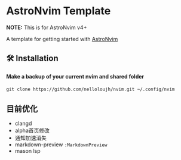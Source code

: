 # AstroNvim Template

**NOTE:** This is for AstroNvim v4+

A template for getting started with [AstroNvim](https://github.com/AstroNvim/AstroNvim)

## 🛠️ Installation

#### Make a backup of your current nvim and shared folder

```shell
git clone https://github.com/nelloloujh/nvim.git ~/.config/nvim
```

## 目前优化

- clangd
- alpha首页修改
- 通知加速消失
- markdown-preview `:MarkdownPreview`
- mason lsp
